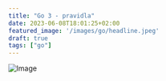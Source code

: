 ```yaml
---
title: "Go 3 - pravidla"
date: 2023-06-08T18:01:25+02:00
featured_image: '/images/go/headline.jpeg'
draft: true
tags: ["go"]
---
```


![Image](/images/go/25.png)

[co to je]: ../hra-go3